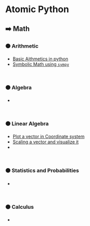 # Atomic Python

## ➡️ Math

### 🟠 Arithmetic

- [Basic Aithmetics in python](./Arithmetic/basic_arithmetics.ipynb)
- [Symbolic Math using `sympy`](./Arithmetic/symbolic_math.ipynb)

<br>

### 🟠 Algebra

-

<br>

### 🟠 Linear Algebra

- [Plot a vector in Coordinate system](./LinearAlgebra/plot_a_vector_in_coordinate_system.ipynb)
- [Scaling a vector and visualize it](./LinearAlgebra/scaling_a_vector_and_visualize_it.ipynb)
-

<br>

### 🟠 Statistics and Probabilities

-

<br>

### 🟠 Calculus

-
